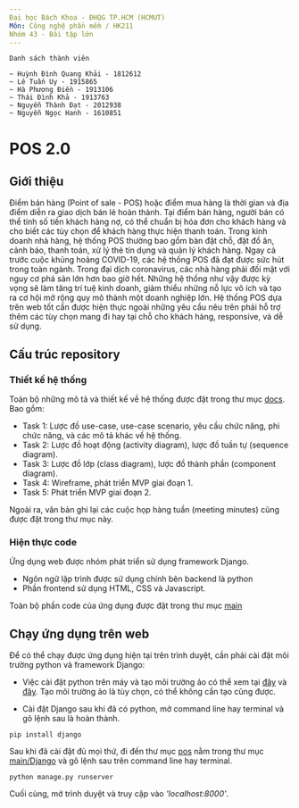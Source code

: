 ```yaml
---
Đại học Bách Khoa - ĐHQG TP.HCM (HCMUT)
Môn: Công nghệ phần mềm / HK211
Nhóm 43 - Bài tập lớn
---
```


~~~
Danh sách thành viên

~ Huỳnh Đình Quang Khải - 1812612
~ Lê Tuấn Uy - 1915865
~ Hà Phương Điền - 1913106
~ Thái Đình Khả - 1913763
~ Nguyễn Thành Đạt - 2012938
~ Nguyễn Ngọc Hanh - 1610851

~~~



# POS 2.0

## Giới thiệu

Điểm bán hàng (Point of sale - POS) hoặc điểm mua hàng là thời gian và địa điểm diễn ra giao dịch bán lẻ
hoàn thành. Tại điểm bán hàng, người bán có thể tính số tiền khách hàng nợ,
có thể chuẩn bị hóa đơn cho khách hàng và cho biết các tùy chọn để khách hàng thực hiện thanh toán. 
Trong kinh doanh nhà hàng, hệ thống POS thường bao gồm bàn đặt chỗ, đặt đồ ăn, cảnh báo, thanh toán, 
xử lý thẻ tín dụng và quản lý khách hàng. Ngay cả trước cuộc khủng hoảng COVID-19, các hệ thống POS đã đạt 
được sức hút trong toàn ngành. Trong đại dịch coronavirus, các nhà hàng phải đối mặt với nguy
cơ phá sản lớn hơn bao giờ hết. Những hệ thống như vậy được kỳ vọng sẽ làm tăng trí tuệ kinh doanh, giảm 
thiểu những nỗ lực vô ích và tạo ra cơ hội mở rộng quy mô thành một doanh nghiệp lớn.
Hệ thống POS dựa trên web tốt cần được hiện thực ngoài những yêu cầu nêu trên phải hỗ trợ thêm các tùy chọn 
mang đi hay tại chỗ cho khách hàng, responsive, và dễ sử dụng.

## Cấu trúc repository

### Thiết kế hệ thống

Toàn bộ những mô tả và thiết kế về hệ thống được đặt trong thư mục [docs](./docs).
Bao gồm:
- Task 1: Lược đồ use-case, use-case scenario, yêu cầu chức năng, phi chức năng, và các mô tả khác về hệ thống.
- Task 2: Lược đồ hoạt động (activity diagram), lược đồ tuần tự (sequence diagram).
- Task 3: Lược đồ lớp (class diagram), lược đồ thành phần (component diagram).
- Task 4: Wireframe, phát triển MVP giai đoạn 1.
- Task 5: Phát triển MVP giai đoạn 2.

Ngoài ra, văn bản ghi lại các cuộc họp hàng tuần (meeting minutes) cũng được đặt trong thư mục này.

### Hiện thực code
Ứng dụng web được nhóm phát triển sử dụng framework Django.

+ Ngôn ngữ lập trình được sử dụng chính bên backend là python
+ Phần frontend sử dụng HTML, CSS và Javascript.

Toàn bộ phần code của ứng dụng được đặt trong thư mục [main](./main)


## Chạy ứng dụng trên web
Để có thể chạy được ứng dụng hiện tại trên trình duyệt, cần phải cài đặt môi trường python và framework Django:

- Việc cài đặt python trên máy và tạo môi trường ảo có thể xem tại [đây](https://www.python.org/) và [đây](https://docs.python.org/3/tutorial/venv.html).
Tạo môi trường ảo là tùy chọn, có thể không cần tạo cũng được.

- Cài đặt Django sau khi đã có python, mở command line hay terminal và gõ lệnh sau là hoàn thành.
```
pip install django
```

Sau khi đã cài đặt đủ mọi thứ, đi đến thư mục [pos](./main/Django/pos) nằm trong thư mục [main/Django](./main/Django) và gõ lệnh sau trên command line
hay terminal.
```
python manage.py runserver
```
Cuối cùng, mở trình duyệt và truy cập vào _'localhost:8000'_.


